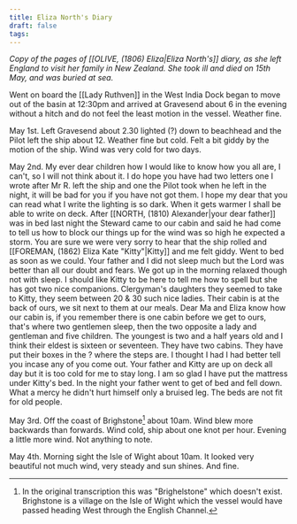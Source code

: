 ```yaml
---
title: Eliza North's Diary
draft: false
tags:
---
```

*Copy of the pages of [[OLIVE, (1806) Eliza|Eliza North's]] diary, as she left England to visit her family in New Zealand. She took ill and died on 15th May, and was buried at sea.*

Went on board the [[Lady Ruthven]] in the West India Dock began to move out of the basin at 12:30pm and arrived at Gravesend about 6 in the evening without a hitch and do not feel the least motion in the vessel. Weather fine.

May 1st. Left Gravesend about 2.30 lighted (?) down to beachhead and the Pilot left the ship about 12. Weather fine but cold. Felt a bit giddy by the motion of the ship. Wind was very cold for two days.

May 2nd. My ever dear children how I would like to know how you all are, I can't, so I will not think about it. I do hope you have had two letters one I wrote after Mr R. left the ship and one the Pilot took when he left in the night, it will be bad for you if you have not got them. I hope my dear that you can read what I write the lighting is so dark. When it gets warmer I shall be able to write on deck. After [[NORTH, (1810) Alexander|your dear father]] was in bed last night the Steward came to our cabin and said he had come to tell us how to block our things up for the wind was so high he expected a storm. You are sure we were very sorry to hear that the ship rolled and [[FOREMAN, (1862) Eliza Kate "Kitty"|Kitty]] and me felt giddy. Went to bed as soon as we could. Your father and I did not sleep much but the Lord was better than all our doubt and fears. We got up in the morning relaxed though not with sleep. I should like Kitty to be here to tell me how to spell but she has got two nice companions. Clergyman's daughters they seemed to take to Kitty, they seem between 20 & 30 such nice ladies. Their cabin is at the back of ours, we sit next to them at our meals. Dear Ma and Eliza know how our cabin is, if you remember there is one cabin before we get to ours, that's where two gentlemen sleep, then the two opposite a lady and gentleman and five children. The youngest is two and a half years old and I think their eldest is sixteen or seventeen. They have two cabins. They have put their boxes in the ? where the steps are. I thought I had I had better tell you incase any of you come out. Your father and Kitty are up on deck all day but it is too cold for me to stay long. I am so glad I have put the mattress under Kitty's bed. In the night your father went to get of bed and fell down. What a mercy he didn't hurt himself only a bruised leg. The beds are not fit for old people.

May 3rd. Off the coast of Brighstone[^1] about 10am. Wind blew more backwards than forwards. Wind cold, ship about one knot per hour. Evening a little more wind. Not anything to note.

May 4th. Morning sight the Isle of Wight about 10am. It looked very beautiful not much wind, very steady and sun shines. And fine.

[^1]: In the original transcription this was "Brighelstone" which doesn't exist. Brighstone is a village on the Isle of Wight which the vessel would have passed heading West through the English Channel.
